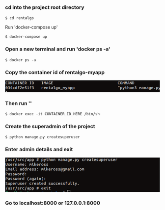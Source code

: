 ### cd into the project root directory
    $ cd rentalgo

Run 'docker-compose up'

    $ docker-compose up



### Open a new terminal and run 'docker ps -a'
    $ docker ps -a

### Copy the container id of rentalgo-myapp
![alt text](./containerid.png) 


### Then run ''
    $ docker exec -it CONTAINER_ID_HERE /bin/sh

### Create the superadmin of the project
    $ python manage.py createsuperuser

### Enter admin details and exit
![alt text](./superuser.png)

### Go to localhost:8000 or 127.0.0.1:8000